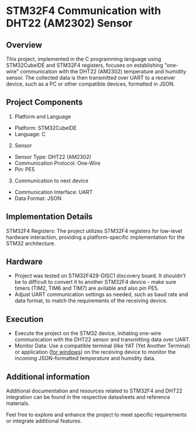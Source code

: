 # STM32F4 Communication with DHT22 (AM2302) Sensor
## Overview
This project, implemented in the C programming language using STM32CubeIDE and STM32F4 registers, focuses on establishing "one-wire" communication with the DHT22 (AM2302) temperature and humidity sensor. The collected data is then transmitted over UART to a receiver device, such as a PC or other compatible devices, formatted in JSON.

## Project Components
1. Platform and Language<br />
 - Platform: STM32CubeIDE<br />
 - Language: C<br />
2. Sensor<br />
 - Sensor Type: DHT22 (AM2302)<br />
 - Communication Protocol: One-Wire<br />
 - Pin: PE5<br />
3. Communication to next device<br />
 - Communication Interface: UART<br />
 - Data Format: JSON<br />

## Implementation Details
STM32F4 Registers:
The project utilizes STM32F4 registers for low-level hardware interaction, providing a platform-specific implementation for the STM32 architecture.

## Hardware
 - Project was tested on STM32F429-DISC1 discovery board. It shouldn't be to difficult to convert it to another STM32F4 device - make sure timers (TIM2, TIM6 and TIM7) are avilable and also pin PE5.
 - Adjust UART communication settings as needed, such as baud rate and data format, to match the requirements of the receiving device.

## Execution
 - Execute the project on the STM32 device, initiating one-wire communication with the DHT22 sensor and transmitting data over UART.
 - Monitor Data: Use a compatible terminal (like YAT (Yet Another Terminal) or application ([for windows](https://github.com/AlexCork1/TemperatureHumidityMonitorForm)) on the receiving device to monitor the incoming JSON-formatted temperature and humidity data.

## Additional information
Additional documentation and resources related to STM32F4 and DHT22 integration can be found in the respective datasheets and reference materials.

Feel free to explore and enhance the project to meet specific requirements or integrate additional features.
